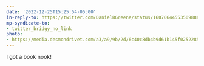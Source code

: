 ```yaml
---
date: '2022-12-25T15:25:54-05:00'
in-reply-to: https://twitter.com/DanielBGreene/status/1607064455350988800?t=Cl1uhE114V24yr4vnSwQpQ&s=19
mp-syndicate-to:
- twitter_bridgy_no_link
photo:
- https://media.desmondrivet.com/a3/a9/9b/2d/6c40c8db4b9d61b145f0252285877d1f01b16e50ee928dc6f569aee4.jpg
---
```


I got a book nook!